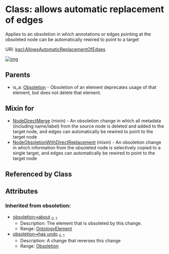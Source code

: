
# Class: allows automatic replacement of edges


Applies to an obsoletion in which annotations or edges pointing at the obsoleted node can be automatically rewired to point to a target

URI: [kgcl:AllowsAutomaticReplacementOfEdges](http://w3id.org/kgcl/AllowsAutomaticReplacementOfEdges)


[![img](https://yuml.me/diagram/nofunky;dir:TB/class/[OntologyElement],[Obsoletion],[NodeObsoletionWithDirectReplacement]uses%20-.->[AllowsAutomaticReplacementOfEdges],[NodeDirectMerge]uses%20-.->[AllowsAutomaticReplacementOfEdges],[Obsoletion]^-[AllowsAutomaticReplacementOfEdges],[NodeObsoletionWithDirectReplacement],[NodeDirectMerge])](https://yuml.me/diagram/nofunky;dir:TB/class/[OntologyElement],[Obsoletion],[NodeObsoletionWithDirectReplacement]uses%20-.->[AllowsAutomaticReplacementOfEdges],[NodeDirectMerge]uses%20-.->[AllowsAutomaticReplacementOfEdges],[Obsoletion]^-[AllowsAutomaticReplacementOfEdges],[NodeObsoletionWithDirectReplacement],[NodeDirectMerge])

## Parents

 *  is_a: [Obsoletion](Obsoletion.md) - Obsoletion of an element deprecates usage of that element, but does not delete that element.

## Mixin for

 * [NodeDirectMerge](NodeDirectMerge.md) (mixin)  - An obsoletion change in which all metadata (including name/label) from the source node is deleted and added to the target node, and edges can automatically be rewired to point to the target node
 * [NodeObsoletionWithDirectReplacement](NodeObsoletionWithDirectReplacement.md) (mixin)  - An obsoletion change in which information from the obsoleted node is selectively copied to a single target, and edges can automatically be rewired to point to the target node

## Referenced by Class


## Attributes


### Inherited from obsoletion:

 * [obsoletion➞about](obsoletion_about.md)  <sub>0..1</sub>
     * Description: The element that is obsoleted by this change.
     * Range: [OntologyElement](OntologyElement.md)
 * [obsoletion➞has undo](obsoletion_has_undo.md)  <sub>0..1</sub>
     * Description: A change that reverses this change
     * Range: [Obsoletion](Obsoletion.md)

